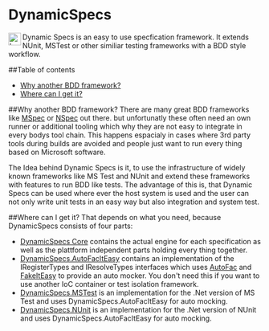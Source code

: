 # DynamicSpecs
<img align="left" src="https://raw.githubusercontent.com/HerrLoesch/DynamicSpecs/master/Ressources/logo.png" alt="Logo" height="25"/>
Dynamic Specs is an easy to use specfication framework. It extends NUnit, MSTest or other similiar testing frameworks with a BDD style workflow.

##Table of contents
- [Why another BDD framework?](#why-another-bdd-framework?)
- [Where can I get it?](#Where-can-I-get-it)


##Why another BDD framework?
There are many great BDD frameworks like [MSpec](https://github.com/machine/machine.specifications) or [NSpec](http://nspec.org/) out there. but unfortunatly these often need an own runner or additional tooling which why they are not easy to integrate in every bodys tool chain. This happens espacialy in cases where 3rd party tools during builds are avoided and people just want to run every thing based on Microsoft software.

The Idea behind Dynamic Specs is it, to use the infrastructure of widely known frameworks like MS Test and NUnit and extend these frameworks with features to run BDD like tests. The advantage of this is, that Dynamic Specs can be used where ever the host system is used and the user can not only write unit tests in an easy way but also integration and system test.

##Where can I get it?
That depends on what you need, because DynamicSpecs consists of four parts:
- [DynamicSpecs Core](https://www.nuget.org/packages/DynamicSpecs.Core/) contains the actual engine for each specification as well as the plattform independent parts holding every thing together.
- [DynamicSpecs.AutoFacItEasy](https://www.nuget.org/packages/DynamicSpecs.AutoFacItEasy/) contains an implementation of the IRegisterTypes and IResolveTypes interfaces which uses [AutoFac](http://autofac.org/) and [FakeItEasy](http://fakeiteasy.github.io/) to provide an auto mocker. You don't need this if you want to use another IoC container or test isolation framework.
- [DynamicSpecs.MSTest](https://www.nuget.org/packages/DynamicSpecs.Core/) is an implementation for the .Net version of MS Test and uses DynamicSpecs.AutoFacItEasy for auto mocking.
- [DynamicSpecs.NUnit](https://www.nuget.org/packages/DynamicSpecs.NUnit/) is an implementation for the .Net version of NUnit and uses DynamicSpecs.AutoFacItEasy for auto mocking.
 
